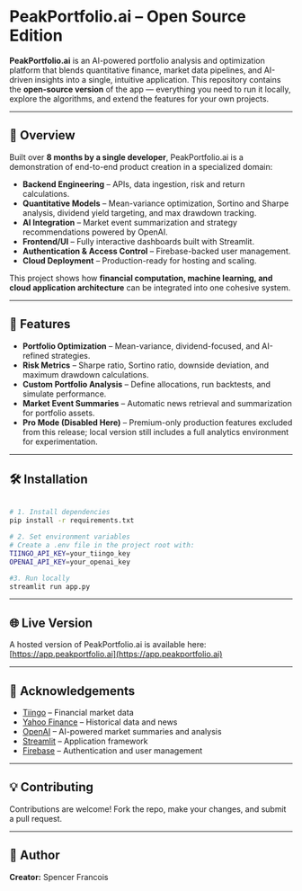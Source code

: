 # PeakPortfolio.ai – Open Source Edition

**PeakPortfolio.ai** is an AI-powered portfolio analysis and optimization platform that blends quantitative finance, market data pipelines, and AI-driven insights into a single, intuitive application. This repository contains the **open-source version** of the app — everything you need to run it locally, explore the algorithms, and extend the features for your own projects.

---

## 📖 Overview

Built over **8 months by a single developer**, PeakPortfolio.ai is a demonstration of end-to-end product creation in a specialized domain:

- **Backend Engineering** – APIs, data ingestion, risk and return calculations.
- **Quantitative Models** – Mean-variance optimization, Sortino and Sharpe analysis, dividend yield targeting, and max drawdown tracking.
- **AI Integration** – Market event summarization and strategy recommendations powered by OpenAI.
- **Frontend/UI** – Fully interactive dashboards built with Streamlit.
- **Authentication & Access Control** – Firebase-backed user management.
- **Cloud Deployment** – Production-ready for hosting and scaling.

This project shows how **financial computation, machine learning, and cloud application architecture** can be integrated into one cohesive system.

---

## 🚀 Features

- **Portfolio Optimization** – Mean-variance, dividend-focused, and AI-refined strategies.
- **Risk Metrics** – Sharpe ratio, Sortino ratio, downside deviation, and maximum drawdown calculations.
- **Custom Portfolio Analysis** – Define allocations, run backtests, and simulate performance.
- **Market Event Summaries** – Automatic news retrieval and summarization for portfolio assets.
- **Pro Mode (Disabled Here)** – Premium-only production features excluded from this release; local version still includes a full analytics environment for experimentation.

---

## 🛠 Installation

```bash

# 1. Install dependencies
pip install -r requirements.txt

# 2. Set environment variables
# Create a .env file in the project root with:
TIINGO_API_KEY=your_tiingo_key
OPENAI_API_KEY=your_openai_key

#3. Run locally
streamlit run app.py
```

---

## 🌐 Live Version
A hosted version of PeakPortfolio.ai is available here:  
[https://app.peakportfolio.ai](https://app.peakportfolio.ai)

---


## 🙌 Acknowledgements

- [Tiingo](https://www.tiingo.com/) – Financial market data
- [Yahoo Finance](https://pypi.org/project/yfinance/) – Historical data and news
- [OpenAI](https://openai.com/) – AI-powered market summaries and analysis
- [Streamlit](https://streamlit.io/) – Application framework
- [Firebase](https://firebase.google.com/) – Authentication and user management

---

## 💡 Contributing

Contributions are welcome! Fork the repo, make your changes, and submit a pull request.

---

## 🧠 Author

**Creator:** Spencer Francois 
